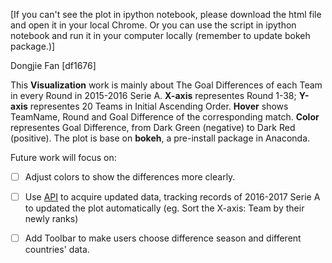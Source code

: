 [If you can't see the plot in ipython notebook, please download the html file and open it in your local Chrome. Or you can use the script in ipython notebook  and run it in your computer locally (remember to update bokeh package.)]

Dongjie Fan [df1676]

This **Visualization** work is mainly about The Goal Differences of each Team in every Round in 2015-2016 Serie A. **X-axis** representes Round 1-38; **Y-axis** representes 20 Teams in Initial Ascending Order. **Hover** shows TeamName, Round and Goal Difference of the corresponding match. **Color** representes Goal Difference, from Dark Green (negative) to Dark Red (positive). The plot is base on **bokeh**, a pre-install package in Anaconda.

Future work will focus on:

- [ ] Adjust colors to show the differences more clearly.
- [ ] Use [API](**http://sportsopendata.net/**) to acquire updated data, tracking records of 2016-2017 Serie A to updated the plot automatically (eg. Sort the X-axis: Team by their newly ranks)
- [ ] Add Toolbar to make users choose difference season and different countries' data.


